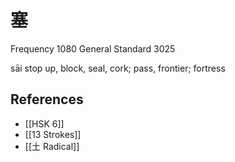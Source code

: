 # 塞
Frequency 1080
General Standard 3025

sāi
stop up, block, seal, cork; pass, frontier; fortress

## References
- [[HSK 6]]
- [[13 Strokes]]
- [[土 Radical]]